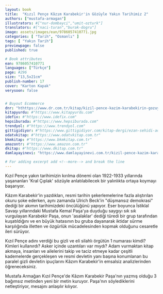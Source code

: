 ```yaml
---
layout: book
title:  "Kızıl Pençe Kâzım Karabekir'in Gözüyle Yakın Tarihimiz 2"
authors: ["mustafa-armagan"]
illustrators: #["nur-dombayci","umit-ozturk"]
translators: #["naci-turan","burak-dogru"]
image: assets/images/ean/9786057410771.jpg
categories: [ "Tarih", "Osmanlı" ]
tags: [ "Yakın Tarih"]
previewpage: false
published: true

# Book attributes
ean: 9786057410771
languages: ["Türkçe"]
page: #296
size: "13,5x21cm"
publish-number: 17
cover: "Karton Kapak"
verysoon: false


# Buyout Ecommerce
dnr: "hthttps://www.dr.com.tr/kitap/kizil-pence-kazim-karabekirin-gozuyle-yakin-tarihimiz-2/arastirma-tarih/tarih/turk-tarihi/urunno=0002023506001"
kitapyurdu: #"https://www.kitapyurdu.com"
idefix: #"https://www.idefix.com"
hepsiburada: #"https://www.hepsiburada.com"
trendyol: #"https://www.trendyol.com"
gittigidiyor: #"https://www.gittigidiyor.com/kitap-dergi/ezan-sehidi-adnan-menderes_pdp_732728793"
odatvkitap: #"https://www.odatvkitap.com.tr"
bkmkitap: #"https://www.bkmkitap.com.tr"
amazontr: #"https://www.amazon.com.tr"
dkitap: #"https://www.dkitap.com.tr"
damlayayinevi: "https://www.damlayayinevi.com.tr/kizil-pence-kazim-karabekir-in-gozuyle-yakin-tarihimiz-2"

# For adding excerpt add <!--more--> and break the line
---
```

Kızıl Pençe yakın tarihimizin kırılma dönemi olan 1922-1933 yıllarında yaşananları 'Kral Çıplak' sözüyle anlatılabilecek bir yalınlıkta ortaya koymayı başarıyor.<!--more-->

Kâzım Karabekir'in yazdıkları, resmi tarihin şekerlemelerine fazla alıştırılan okuru şoke ederken, aynı zamanda Ulrich Beck'in "düşmansız demokrasi" dediği bir akımın tarihimizdeki öncülüğünü yapıyor. Eser boyunca İstiklal Savaşı yıllarındaki Mustafa Kemal Paşa'ya duyduğu saygıyı sık sık vurgulayan Karabekir Paşa, onun 'asalaklar' dediği türedi bir grup tarafından kuşatıldığını ve en büyük hatasının bu gruba dayanarak iktidar sürme karşılığında  illetten ve özgürlük mücadelesinden kopmak olduğunu cesaretle ileri sürüyor. 

Kızıl Pençe adını verdiği bu gizli ve eli silahlı örgütün 1 numarası kimdi? Kimleri kullanırdı? Asker içinde uzantıları var mıydı? Adam vurmaktan kitap  akmaya, insanları ve ailelerini takip ve taciz etmeye kadar çeşitli kademelerde gerçekleşen ve resmi devletin yanı başına konumlanan bu paralel gizli devletin ipuçlarını Kâzım Karabekir'in emsalsiz analizlerinden öğreneceksiniz.

Mustafa Armağan Kızıl Pençe'de Kâzım Karabekir Paşa'nın yazmış olduğu 3 bağımsız metinden yeni bir metin kuruyor. Paşa'nın söylediklerini netleştiriyor, mesajını anlaşılır kılıyor.

